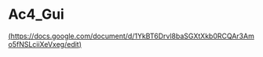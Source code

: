# Ac4_Gui
[(https://docs.google.com/document/d/1YkBT6Drvl8baSGXtXkb0RCQAr3Amo5fNSLciiXeVxeg/edit)](https://docs.google.com/document/d/1YkBT6Drvl8baSGXtXkb0RCQAr3Amo5fNSLciiXeVxeg/edit?usp=sharing)
